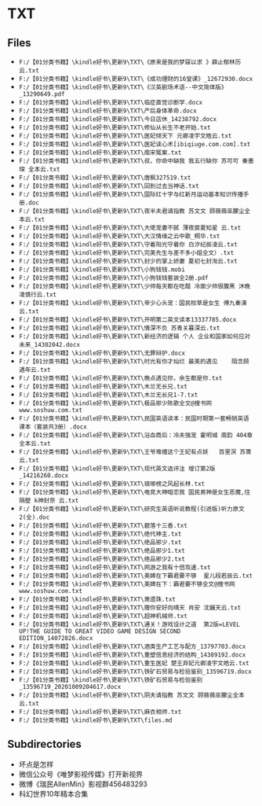 # TXT

## Files

- `F:/【01分类书籍】\kindle好书\更新9\TXT\《原来是我的梦寐以求 》薛止郁林历云.txt`
- `F:/【01分类书籍】\kindle好书\更新9\TXT\《成功理财的16堂课》_12672930.docx`
- `F:/【01分类书籍】\kindle好书\更新9\TXT\《汉英剧场术语--中文简体版》_13290649.pdf`
- `F:/【01分类书籍】\kindle好书\更新9\TXT\临症直觉诊断学.docx`
- `F:/【01分类书籍】\kindle好书\更新9\TXT\产后身体革命.docx`
- `F:/【01分类书籍】\kindle好书\更新9\TXT\今日店休_14238792.docx`
- `F:/【01分类书籍】\kindle好书\更新9\TXT\修仙从长生不老开始.txt`
- `F:/【01分类书籍】\kindle好书\更新9\TXT\医妃倾天下 元卿凌宇文皓云.txt`
- `F:/【01分类书籍】\kindle好书\更新9\TXT\医妃读心术[ibiqiuge.com.com].txt`
- `F:/【01分类书籍】\kindle好书\更新9\TXT\南宋冤案.txt`
- `F:/【01分类书籍】\kindle好书\更新9\TXT\叔，你命中缺我 我五行缺你 苏可可 秦墨琛 全本云.txt`
- `F:/【01分类书籍】\kindle好书\更新9\TXT\唐枫327519.txt`
- `F:/【01分类书籍】\kindle好书\更新9\TXT\回到过去当神话.txt`
- `F:/【01分类书籍】\kindle好书\更新9\TXT\国际红十字与红新月运动基本知识传播手册.doc`
- `F:/【01分类书籍】\kindle好书\更新9\TXT\夜半夫君请指教 苏文文 顾薇薇巫朦尘全本云.txt`
- `F:/【01分类书籍】\kindle好书\更新9\TXT\大佬宠妻不腻 薄夜宸夏知星 云.txt`
- `F:/【01分类书籍】\kindle好书\更新9\TXT\大汉情缘之云中歌_桐华.txt`
- `F:/【01分类书籍】\kindle好书\更新9\TXT\守着阳光守着你 白汐纪辰凌云.txt`
- `F:/【01分类书籍】\kindle好书\更新9\TXT\完美先生与差不多小姐全文）.txt`
- `F:/【01分类书籍】\kindle好书\更新9\TXT\封少的掌上娇妻 夏初七封洵云.txt`
- `F:/【01分类书籍】\kindle好书\更新9\TXT\小狗钱钱.mobi`
- `F:/【01分类书籍】\kindle好书\更新9\TXT\小狗钱钱套装全2册.pdf`
- `F:/【01分类书籍】\kindle好书\更新9\TXT\少帅每天都在吃醋 冷面少帅很腹黑 沐晚 凌慎行云.txt`
- `F:/【01分类书籍】\kindle好书\更新9\TXT\帝少心头宠：国民校草是女生 傅九秦漠云.txt`
- `F:/【01分类书籍】\kindle好书\更新9\TXT\开明第二英文读本13337785.docx`
- `F:/【01分类书籍】\kindle好书\更新9\TXT\情深不负 苏青关暮深云.txt`
- `F:/【01分类书籍】\kindle好书\更新9\TXT\新经济的逻辑 个人 企业和国家如何应对未来_14302042.docx`
- `F:/【01分类书籍】\kindle好书\更新9\TXT\无罪辩护.docx`
- `F:/【01分类书籍】\kindle好书\更新9\TXT\时光有你才灿烂 最美的遇见    陌念顾遇年云.txt`
- `F:/【01分类书籍】\kindle好书\更新9\TXT\晚点遇见你，余生都是你.txt`
- `F:/【01分类书籍】\kindle好书\更新9\TXT\木兰无长兄.txt`
- `F:/【01分类书籍】\kindle好书\更新9\TXT\木兰无长兄1-7.txt`
- `F:/【01分类书籍】\kindle好书\更新9\TXT\极品邪少陈歌全文@搜书网www.soshuw.com.txt`
- `F:/【01分类书籍】\kindle好书\更新9\TXT\民国英语读本：民国时期第一套畅销英语课本（套装共3册）.docx`
- `F:/【01分类书籍】\kindle好书\更新9\TXT\浴血商后：冷夫强宠 霍明城 南韵 404章全本云.txt`
- `F:/【01分类书籍】\kindle好书\更新9\TXT\王爷难缠这个王妃有点妖   百里溟 苏箐云.txt`
- `F:/【01分类书籍】\kindle好书\更新9\TXT\现代英文选评注 增订第2版_14216260.docx`
- `F:/【01分类书籍】\kindle好书\更新9\TXT\琅琊榜之风起长林.txt`
- `F:/【01分类书籍】\kindle好书\更新9\TXT\电竞大神暗恋我 国民男神是女生恶魔,住隔壁 k神封奈 云.txt`
- `F:/【01分类书籍】\kindle好书\更新9\TXT\研究生英语听说教程(引进版)听力原文2(全).doc`
- `F:/【01分类书籍】\kindle好书\更新9\TXT\碧落十三香.txt`
- `F:/【01分类书籍】\kindle好书\更新9\TXT\绝代神主.txt`
- `F:/【01分类书籍】\kindle好书\更新9\TXT\绝品邪少.txt`
- `F:/【01分类书籍】\kindle好书\更新9\TXT\绝品邪少1.txt`
- `F:/【01分类书籍】\kindle好书\更新9\TXT\绝品邪少2.txt`
- `F:/【01分类书籍】\kindle好书\更新9\TXT\网游之我有十倍攻速.txt`
- `F:/【01分类书籍】\kindle好书\更新9\TXT\美婢在下霸君要不够  星儿段若辰云.txt`
- `F:/【01分类书籍】\kindle好书\更新9\TXT\美婢在下：霸君要不够全文@搜书网www.soshuw.com.txt`
- `F:/【01分类书籍】\kindle好书\更新9\TXT\萧遗珠.txt`
- `F:/【01分类书籍】\kindle好书\更新9\TXT\赠你安好向晴天 肖安 沈巍天云.txt`
- `F:/【01分类书籍】\kindle好书\更新9\TXT\超神机械师.txt`
- `F:/【01分类书籍】\kindle好书\更新9\TXT\通关！游戏设计之道  第2版=LEVEL UP!THE GUIDE TO GREAT VIDEO GAME DESIGN SECOND EDITION_14072826.docx`
- `F:/【01分类书籍】\kindle好书\更新9\TXT\酒类生产工艺与配方_13797703.docx`
- `F:/【01分类书籍】\kindle好书\更新9\TXT\重塑信息经济的结构_14389192.docx`
- `F:/【01分类书籍】\kindle好书\更新9\TXT\重生医妃 楚王弃妃元卿凌宇文皓云.txt`
- `F:/【01分类书籍】\kindle好书\更新9\TXT\铁矿石贸易与检验鉴别_13596719.docx`
- `F:/【01分类书籍】\kindle好书\更新9\TXT\铁矿石贸易与检验鉴别_13596719_20201009204617.docx`
- `F:/【01分类书籍】\kindle好书\更新9\TXT\阴夫请指教 苏文文 顾薇薇巫朦尘全本云.txt`
- `F:/【01分类书籍】\kindle好书\更新9\TXT\麻衣相师.txt`
- `F:/【01分类书籍】\kindle好书\更新9\TXT\files.md`

## Subdirectories

- 坏点是怎样
- 微信公众号《唯梦影视传媒》打开新视界
- 微博《瑞民AllenMin》影视群456483293
- 科幻世界10年精本合集
